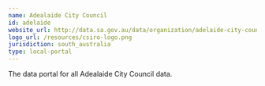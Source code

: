 ```yaml
---
name: Adealaide City Council
id: adelaide
website_url: http://data.sa.gov.au/data/organization/adelaide-city-council
logo_url: /resources/csiro-logo.png
jurisdiction: south_australia
type: local-portal
---
```


The data portal for all Adealaide City Council data.